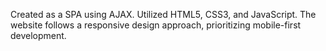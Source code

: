 Created as a SPA using AJAX. Utilized HTML5, CSS3, and JavaScript. The website follows a responsive design approach, prioritizing mobile-first development. 
